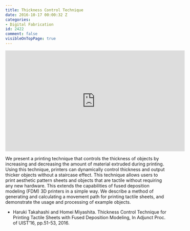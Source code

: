 ```yaml
---
title: Thickness Control Technique
date: 2016-10-17 00:00:32 Z
categories:
- Digital Fabrication
id: 2422
comment: false
visibleOnTopPage: true
---
```


<iframe width="560" height="315" src="https://www.youtube.com/embed/fL9W5oxfj3g" frameborder="0" allowfullscreen></iframe>


We present a printing technique that controls the thickness of objects by increasing and decreasing the amount of material extruded during printing. Using this technique, printers can dynamically control thickness and output thicker objects without a staircase effect. This technique allows users to print aesthetic pattern sheets and objects that are tactile without requiring any new hardware. This extends the capabilities of fused deposition modeling (FDM) 3D printers in a simple way. We describe a method of generating and calculating a movement path for printing tactile sheets, and demonstrate the usage and processing of example objects.

*   Haruki Takahashi and Homei Miyashita. Thickness Control Technique for Printing Tactile Sheets with Fused Deposition Modeling, In Adjunct Proc. of UIST’16, pp.51-53, 2016.

